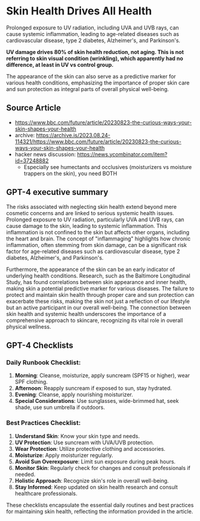 # Skin Health Drives All Health

Prolonged exposure to UV radiation, including UVA and UVB rays, can cause systemic inflammation, leading to age-related diseases such as cardiovascular disease, type 2 diabetes, Alzheimer's, and Parkinson's. 

**UV damage drives 80% of skin health reduction, not aging. This is not referring to skin visual condition (wrinkling), which apparently had no difference, at least in UV vs control group.**

The appearance of the skin can also serve as a predictive marker for various health conditions, emphasizing the importance of proper skin care and sun protection as integral parts of overall physical well-being.

## Source Article

- https://www.bbc.com/future/article/20230823-the-curious-ways-your-skin-shapes-your-health
- archive: https://archive.is/2023.08.24-114321/https://www.bbc.com/future/article/20230823-the-curious-ways-your-skin-shapes-your-health
- hacker news discussion: https://news.ycombinator.com/item?id=37248882
    - Especially see humectants and occlusives (moisturizers vs moisture trappers on the skin), you need BOTH

## GPT-4 executive summary

The risks associated with neglecting skin health extend beyond mere cosmetic concerns and are linked to serious systemic health issues. Prolonged exposure to UV radiation, particularly UVA and UVB rays, can cause damage to the skin, leading to systemic inflammation. This inflammation is not confined to the skin but affects other organs, including the heart and brain. The concept of "inflammaging" highlights how chronic inflammation, often stemming from skin damage, can be a significant risk factor for age-related diseases such as cardiovascular disease, type 2 diabetes, Alzheimer's, and Parkinson's.

Furthermore, the appearance of the skin can be an early indicator of underlying health conditions. Research, such as the Baltimore Longitudinal Study, has found correlations between skin appearance and inner health, making skin a potential predictive marker for various diseases. The failure to protect and maintain skin health through proper care and sun protection can exacerbate these risks, making the skin not just a reflection of our lifestyle but an active participant in our overall well-being. The connection between skin health and systemic health underscores the importance of a comprehensive approach to skincare, recognizing its vital role in overall physical wellness.

## GPT-4 Checklists

### **Daily Runbook Checklist:**
1. **Morning**: Cleanse, moisturize, apply suncream (SPF15 or higher), wear SPF clothing.
2. **Afternoon**: Reapply suncream if exposed to sun, stay hydrated.
3. **Evening**: Cleanse, apply nourishing moisturizer.
4. **Special Considerations**: Use sunglasses, wide-brimmed hat, seek shade, use sun umbrella if outdoors.

### **Best Practices Checklist:**
1. **Understand Skin**: Know your skin type and needs.
2. **UV Protection**: Use suncream with UVA/UVB protection.
3. **Wear Protection**: Utilize protective clothing and accessories.
4. **Moisturize**: Apply moisturizer regularly.
5. **Avoid Sun Overexposure**: Limit sun exposure during peak hours.
6. **Monitor Skin**: Regularly check for changes and consult professionals if needed.
7. **Holistic Approach**: Recognize skin's role in overall well-being.
8. **Stay Informed**: Keep updated on skin health research and consult healthcare professionals.

These checklists encapsulate the essential daily routines and best practices for maintaining skin health, reflecting the information provided in the article.